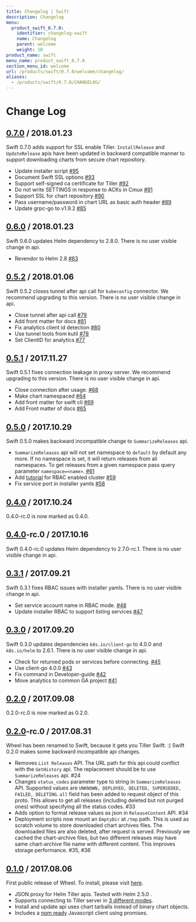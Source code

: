 ```yaml
---
title: Changelog | Swift
description: Changelog
menu:
  product_swift_0.7.0:
    identifier: changelog-swift
    name: Changelog
    parent: welcome
    weight: 10
product_name: swift
menu_name: product_swift_0.7.0
section_menu_id: welcome
url: /products/swift/0.7.0/welcome/changelog/
aliases:
  - /products/swift/0.7.0/CHANGELOG/
---
```


# Change Log

## [0.7.0](https://github.com/appscode/swift/releases/tag/0.7.0) / 2018.01.23
Swift 0.7.0 adds support for SSL enable Tiller. `InstallRelease` and `UpdateRelease` apis have been updated in backward compatible manner to support downloading charts from secure chart repository.

- Update installer script [\#95](https://github.com/appscode/swift/pull/95)
- Document Swift SSL options [\#93](https://github.com/appscode/swift/pull/93)
- Support self-signed ca certificate for Tiller [\#92](https://github.com/appscode/swift/pull/92)
- Do not write SETTINGS in response to ACKs in Cmux [\#91](https://github.com/appscode/swift/pull/91)
- Support SSL for chart repository [\#90](https://github.com/appscode/swift/pull/90)
- Pass username/password in chart URL as basic auth header [\#89](https://github.com/appscode/swift/pull/89)
- Update grpc-go to v1.9.2 [\#85](https://github.com/appscode/swift/pull/85)


## [0.6.0](https://github.com/appscode/swift/releases/tag/0.6.0) / 2018.01.23
Swift 0.6.0 updates Helm dependency to 2.8.0. There is no user visible change in api.

- Revendor to Helm 2.8 [\#83](https://github.com/appscode/swift/pull/83)


## [0.5.2](https://github.com/appscode/swift/releases/tag/0.5.2) / 2018.01.06
Swift 0.5.2 closes tunnel after api call for `kubeconfig` connector. We recommend upgrading to this version. There is no user visible change in api.

- Close tunnel after api call [\#79](https://github.com/appscode/swift/pull/79)
- Add front matter for docs [\#81](https://github.com/appscode/swift/pull/81)
- Fix analytics client id detection [\#80](https://github.com/appscode/swift/pull/80)
- Use tunnel tools from kutil [\#78](https://github.com/appscode/swift/pull/78)
- Set ClientID for analytics [\#77](https://github.com/appscode/swift/pull/77)


## [0.5.1](https://github.com/appscode/swift/releases/tag/0.5.1) / 2017.11.27
Swift 0.5.1 fixes connection leakage in proxy server. We recommend upgrading to this version. There is no user visible change in api.

- Close connection after usage. [\#68](https://github.com/appscode/swift/pull/68)
- Make chart namespaced [\#64](https://github.com/appscode/swift/pull/64)
- Add front matter for swift cli [\#69](https://github.com/appscode/swift/pull/69)
- Add Front matter of docs [\#65](https://github.com/appscode/swift/pull/65)


## [0.5.0](https://github.com/appscode/swift/releases/tag/0.5.0) / 2017.10.29
Swift 0.5.0 makes backward incompatible change to `SummarizeReleases` api.

- `SummarizeReleases` api will not set namespace to `default` by default any more. If no namespace is set, it will return releases from all namespaces. To get releases from a given namespace pass query parameter `namespace=<name>`. [\#61](https://github.com/appscode/swift/pull/61)
- Add [tutorial](/products/swift/0.7.0/rbac) for RBAC enabled cluster [\#59](https://github.com/appscode/swift/pull/59)
- Fix service port in installer yamls [\#58](https://github.com/appscode/swift/pull/58)


## [0.4.0](https://github.com/appscode/swift/releases/tag/0.4.0) / 2017.10.24
0.4.0-rc.0 is now marked as 0.4.0.


## [0.4.0](https://github.com/appscode/swift/releases/tag/0.4.0)-rc.0 / 2017.10.16
Swift 0.4.0-rc.0 updates Helm dependency to 2.7.0-rc.1. There is no user visible change in api.


## [0.3.1](https://github.com/appscode/swift/releases/tag/0.3.1) / 2017.09.21
Swift 0.3.1 fixes RBAC issues with installer yamls. There is no user visible change in api.

- Set service account name in RBAC mode. [\#48](https://github.com/appscode/swift/pull/48)
- Update installer RBAC to support listing services [\#47](https://github.com/appscode/swift/pull/47)


## [0.3.0](https://github.com/appscode/swift/releases/tag/0.3.0) / 2017.09.20
Swift 0.3.0 updates dependencies `k8s.io/client-go` to 4.0.0 and `k8s.io/helm` to 2.6.1. There is no user visible change in api.

- Check for returned pods or services before connecting. [\#45](https://github.com/appscode/swift/pull/45)
- Use client-go 4.0.0 [\#43](https://github.com/appscode/swift/pull/43)
- Fix command in Developer-guide [\#42](https://github.com/appscode/swift/pull/42)
- Move analytics to common GA project [\#41](https://github.com/appscode/swift/pull/41)


## [0.2.0](https://github.com/appscode/swift/releases/tag/0.2.0) / 2017.09.08
0.2.0-rc.0 is now marked as 0.2.0.


## [0.2.0](https://github.com/appscode/swift/releases/tag/0.2.0)-rc.0 / 2017.08.31
Wheel has been renamed to Swift, because it gets you Tiller Swift. :) Swift 0.2.0 makes some backward incompatible api changes.

- Removes `List Releases` API. The URL path for this api could conflict with the `GetHistory` api. The replacement should be to use `SummarizeReleases` api. #24
- Changes `status_codes` parameter type to string in `SummarizeReleases` API. Supported values are `UNKNOWN, DEPLOYED, DELETED, SUPERSEDED, FAILED, DELETING`. `all` field has been added to request object of this proto. This allows to get all releases (including deleted but not purged ones) without specifying all the status codes. #33
- Adds option to format release values as json in `ReleaseContent` API. #34
- Deployment scripts now mount an `EmptyDir` at `/tmp` path. This is used as scratch volume to store downloaded chart archives files. The downloaded files are also deleted, after request is served. Previously we cached the chart-archive files, but two different releases may have same chart-archive file name with different content. This improves storage performance. #35, #36


## [0.1.0](https://github.com/appscode/swift/releases/tag/0.1.0) / 2017.08.06
First public release of Wheel. To install, please visit [here](/products/swift/0.7.0/setup/install).

 - JSON proxy for Helm Tiller apis. Tested with Helm 2.5.0 .
 - Supports connecting to Tiller server in [3 different modes](/products/swift/0.7.0/setup/install).
 - Install and update api uses chart tarballs instead of binary chart objects.
 - Includes a [npm ready](https://www.npmjs.com/package/@appscode/tiller-js-client) Javascript client using promises.
